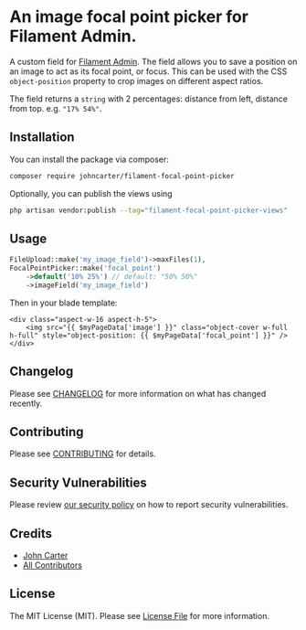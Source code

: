 
# An image focal point picker for Filament Admin.

A custom field for [Filament Admin](https://github.com/laravel-filament/filament). The field allows you to save a position on an image to act as its focal point, or focus. This can be used with the CSS `object-position` property to crop images on different aspect ratios.

The field returns a `string` with 2 percentages: distance from left, distance from top. e.g. `"17% 54%"`.

## Installation

You can install the package via composer:

```bash
composer require johncarter/filament-focal-point-picker
```

Optionally, you can publish the views using

```bash
php artisan vendor:publish --tag="filament-focal-point-picker-views"
```

## Usage

```php
FileUpload::make('my_image_field')->maxFiles(1),
FocalPointPicker::make('focal_point')
    ->default('10% 25%') // default: "50% 50%"
    ->imageField('my_image_field')
```

Then in your blade template:
```twig
<div class="aspect-w-16 aspect-h-5">
    <img src="{{ $myPageData['image'] }}" class="object-cover w-full h-full" style="object-position: {{ $myPageData['focal_point'] }}" />
</div>
```

## Changelog

Please see [CHANGELOG](CHANGELOG.md) for more information on what has changed recently.

## Contributing

Please see [CONTRIBUTING](.github/CONTRIBUTING.md) for details.

## Security Vulnerabilities

Please review [our security policy](../../security/policy) on how to report security vulnerabilities.

## Credits

- [John Carter](https://github.com/johncarter)
- [All Contributors](../../contributors)

## License

The MIT License (MIT). Please see [License File](LICENSE.md) for more information.
